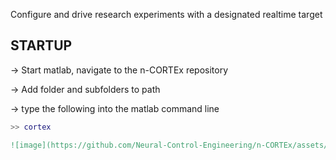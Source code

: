 Configure and drive research experiments with a designated realtime target

## STARTUP
-> Start matlab, navigate to the n-CORTEx repository

-> Add folder and subfolders to path

-> type the following into the matlab command line

```matlab
>> cortex

![image](https://github.com/Neural-Control-Engineering/n-CORTEx/assets/108840201/fee28701-8990-4ec4-8857-366eb850261f)
